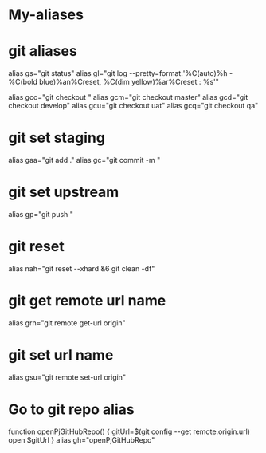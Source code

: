 # My-aliases

# git aliases

alias gs="git status"
alias gl="git log --pretty=format:'%C(auto)%h - %C(bold blue)%an%Creset, %C(dim yellow)%ar%Creset : %s'"

alias gco="git checkout "
alias gcm="git checkout master"
alias gcd="git checkout develop"
alias gcu="git checkout uat"
alias gcq="git checkout qa"

# git set staging
alias gaa="git add ."
alias gc="git commit -m "

# git set upstream
alias gp="git push "

# git reset
alias nah="git reset --xhard &6 git clean -df"

# git get remote url name
alias grn="git remote get-url origin"

# git set url name
alias gsu="git remote set-url origin"

# Go to git repo alias
function openPjGitHubRepo() {
  gitUrl=$(git config --get remote.origin.url)
  open $gitUrl
}
alias gh="openPjGitHubRepo"
